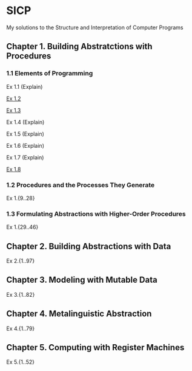 SICP
====

My solutions to the Structure and Interpretation of Computer Programs

## Chapter 1. Building Abstratctions with Procedures

### 1.1 Elements of Programming

Ex 1.1 (Explain)

[Ex 1.2](Chapter1/1_1/Exercise1_2.scm)

[Ex 1.3](Chapter1/1_1/Exercise1_3.scm)

Ex 1.4 (Explain)

Ex 1.5 (Explain)

Ex 1.6 (Explain)

Ex 1.7 (Explain)

[Ex 1.8](Chapter1/1_1/Exercise1_8.scm)

### 1.2 Procedures and the Processes They Generate

Ex 1.{9..28}

### 1.3 Formulating Abstractions with Higher-Order Procedures

Ex 1.{29..46}

## Chapter 2. Building Abstractions with Data

Ex 2.{1..97}

## Chapter 3. Modeling with Mutable Data

Ex 3.{1..82}

## Chapter 4. Metalinguistic Abstraction

Ex 4.{1..79}

## Chapter 5. Computing with Register Machines

Ex 5.{1..52}
